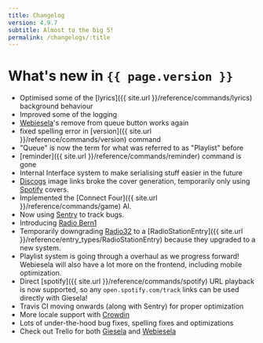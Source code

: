 ```yaml
---
title: Changelog
version: 4.9.7
subtitle: Almost to the big 5!
permalink: /changelogs/:title
---
```


# What's new in `{{ page.version }}`

- Optimised some of the [lyrics]({{ site.url }}/reference/commands/lyrics) background behaviour
- Improved some of the logging
- [Webiesela](http://giesela.org)'s remove from queue button works again
- fixed spelling error in [version]({{ site.url }}/reference/commands/version) command
- "Queue" is now the term for what was referred to as "Playlist" before
- [reminder]({{ site.url }}/reference/commands/reminder) command is gone
- Internal Interface system to make serialising stuff easier in the future
- [Discogs](https://www.discogs.com/) image links broke the cover generation, temporarily only using [Spotify](https://www.spotify.com/) covers.
- Implemented the [Connect Four]({{ site.url }}/reference/commands/game) AI.
- Now using [Sentry](https://sentry.io) to track bugs.
- Introducing [Radio Bern1](http://www.radiobern1.ch/)
- Temporarily downgrading [Radio32](http://www.radio32.ch/) to a [RadioStationEntry]({{ site.url }}/reference/entry_types/RadioStationEntry) because they upgraded to a new system.
- Playlist system is going through a overhaul as we progress forward! Webiesela will also have a lot more on the frontend, including mobile optimization.
- Direct [spotify]({{ site.url }}/reference/commands/spotify) URL playback is now supported, so any `open.spotify.com/track` links can be used directly with Giesela!
- Travis CI moving onwards (along with Sentry) for proper optimization
- More locale support with [Crowdin](https://crowdin.com/)
- Lots of under-the-hood bug fixes, spelling fixes and optimizations
- Check out Trello for both [Giesela](https://trello.com/b/K5zhvvSY/giesela) and [Webiesela](https://trello.com/b/lUgFaaFH/webiesela) 

